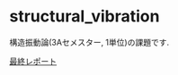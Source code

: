 # structural_vibration
構造振動論(3Aセメスター, 1単位)の課題です.

<a href="https://github.com/yohei-freelance/structural_vibration/blob/master/structural_vibration_report_final.pdf">最終レポート</a>
